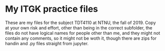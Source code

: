 # My ITGK practice files
These are my files for the subject TDT4110 at NTNU, the fall of 2019. Copy at your own risk and effort, other than being in the correct subfolder, the files do not have logical names for people other than me, and they might not contain any comments, so it might not be woth it, though there are zips for handin and .py files straight from jupyter.
